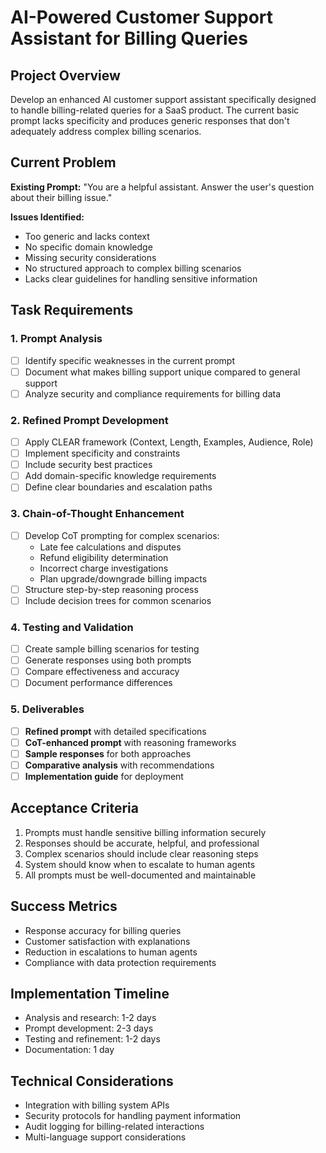 # AI-Powered Customer Support Assistant for Billing Queries

## Project Overview
Develop an enhanced AI customer support assistant specifically designed to handle billing-related queries for a SaaS product. The current basic prompt lacks specificity and produces generic responses that don't adequately address complex billing scenarios.

## Current Problem
**Existing Prompt:** "You are a helpful assistant. Answer the user's question about their billing issue."

**Issues Identified:**
- Too generic and lacks context
- No specific domain knowledge
- Missing security considerations
- No structured approach to complex billing scenarios
- Lacks clear guidelines for handling sensitive information

## Task Requirements

### 1. Prompt Analysis
- [ ] Identify specific weaknesses in the current prompt
- [ ] Document what makes billing support unique compared to general support
- [ ] Analyze security and compliance requirements for billing data

### 2. Refined Prompt Development
- [ ] Apply CLEAR framework (Context, Length, Examples, Audience, Role)
- [ ] Implement specificity and constraints
- [ ] Include security best practices
- [ ] Add domain-specific knowledge requirements
- [ ] Define clear boundaries and escalation paths

### 3. Chain-of-Thought Enhancement
- [ ] Develop CoT prompting for complex scenarios:
  - Late fee calculations and disputes
  - Refund eligibility determination
  - Incorrect charge investigations
  - Plan upgrade/downgrade billing impacts
- [ ] Structure step-by-step reasoning process
- [ ] Include decision trees for common scenarios

### 4. Testing and Validation
- [ ] Create sample billing scenarios for testing
- [ ] Generate responses using both prompts
- [ ] Compare effectiveness and accuracy
- [ ] Document performance differences

### 5. Deliverables
- [ ] **Refined prompt** with detailed specifications
- [ ] **CoT-enhanced prompt** with reasoning frameworks
- [ ] **Sample responses** for both approaches
- [ ] **Comparative analysis** with recommendations
- [ ] **Implementation guide** for deployment

## Acceptance Criteria
1. Prompts must handle sensitive billing information securely
2. Responses should be accurate, helpful, and professional
3. Complex scenarios should include clear reasoning steps
4. System should know when to escalate to human agents
5. All prompts must be well-documented and maintainable

## Success Metrics
- Response accuracy for billing queries
- Customer satisfaction with explanations
- Reduction in escalations to human agents
- Compliance with data protection requirements

## Implementation Timeline
- Analysis and research: 1-2 days
- Prompt development: 2-3 days
- Testing and refinement: 1-2 days
- Documentation: 1 day

## Technical Considerations
- Integration with billing system APIs
- Security protocols for handling payment information
- Audit logging for billing-related interactions
- Multi-language support considerations
